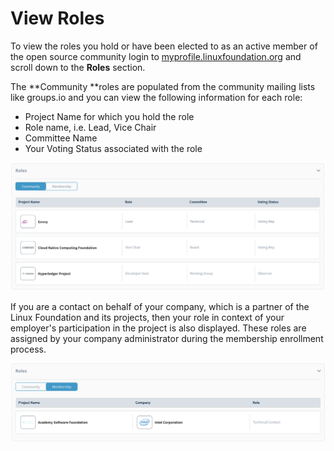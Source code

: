 # View Roles

To view the roles you hold or have been elected to as an active member of the open source community login to [myprofile.linuxfoundation.org](https://myprofile.linuxfoundation.org) and scroll down to the **Roles** section.&#x20;

The **Community **roles are populated from the community mailing lists like groups.io and you can view the following information for each role:&#x20;

* Project Name for which you hold the role
* Role name, i.e. Lead, Vice Chair
* Committee Name&#x20;
* Your Voting Status associated with the role

![](../.gitbook/assets/Roles.png)

If you are a contact on behalf of your company, which is a partner of the Linux Foundation and its projects, then your role in context of your employer's participation in the project is also displayed. These roles are assigned by your company administrator during the membership enrollment process.

![](../.gitbook/assets/Roles2.png)
